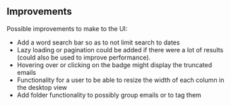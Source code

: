 ## Improvements

Possible improvements to make to the UI:

- Add a word search bar so as to not limit search to dates
- Lazy loading or pagination could be added if there were a lot of results (could also be used to improve performance).
- Hovering over or clicking on the badge might display the truncated emails
- Functionality for a user to be able to resize the width of each column in the desktop view
- Add folder functionality to possibly group emails or to tag them